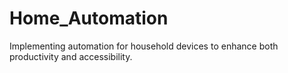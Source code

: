 # Home_Automation
Implementing automation for household devices to enhance both productivity and accessibility.
